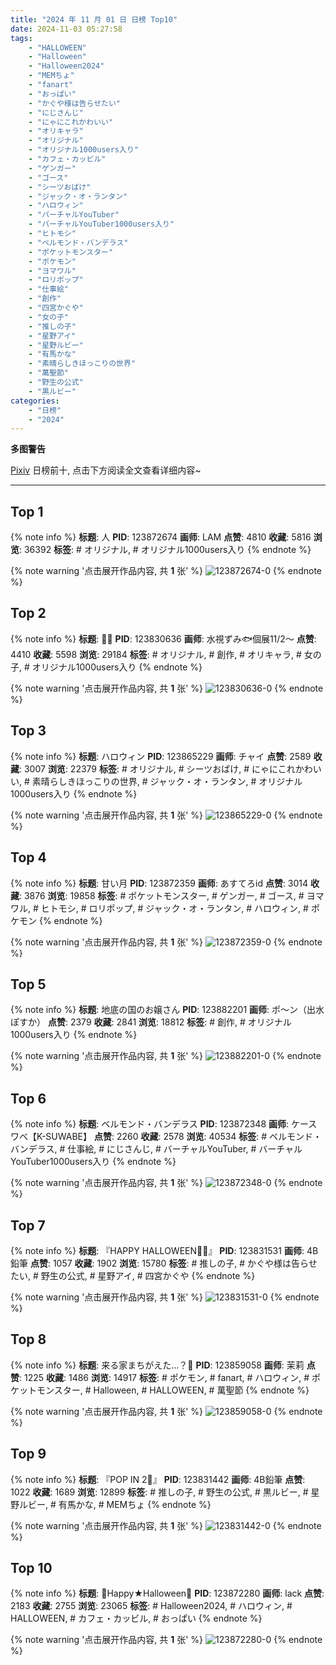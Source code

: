 ```yaml
---
title: "2024 年 11 月 01 日 日榜 Top10"
date: 2024-11-03 05:27:58
tags:
    - "HALLOWEEN"
    - "Halloween"
    - "Halloween2024"
    - "MEMちょ"
    - "fanart"
    - "おっぱい"
    - "かぐや様は告らせたい"
    - "にじさんじ"
    - "にゃにこれかわいい"
    - "オリキャラ"
    - "オリジナル"
    - "オリジナル1000users入り"
    - "カフェ・カッビル"
    - "ゲンガー"
    - "ゴース"
    - "シーツおばけ"
    - "ジャック・オ・ランタン"
    - "ハロウィン"
    - "バーチャルYouTuber"
    - "バーチャルYouTuber1000users入り"
    - "ヒトモシ"
    - "ベルモンド・バンデラス"
    - "ポケットモンスター"
    - "ポケモン"
    - "ヨマワル"
    - "ロリポップ"
    - "仕事絵"
    - "創作"
    - "四宮かぐや"
    - "女の子"
    - "推しの子"
    - "星野アイ"
    - "星野ルビー"
    - "有馬かな"
    - "素晴らしきほっこりの世界"
    - "萬聖節"
    - "野生の公式"
    - "黒ルビー"
categories:
    - "日榜"
    - "2024"
---
```


<i class="fa fa-triangle-exclamation"></i>**多图警告**<i class="fa fa-triangle-exclamation"></i>

[Pixiv](https://www.pixiv.net/) 日榜前十, 点击下方阅读全文查看详细内容~

<!-- more -->

---

## Top 1

{% note info %}
**标题**: 人
**PID**: 123872674 **画师**: LAM
**点赞**: 4810 **收藏**: 5816 **浏览**: 36392
**标签**: # オリジナル, # オリジナル1000users入り
{% endnote %}

{% note warning '点击展开作品内容, 共 **1** 张' %}
![123872674-0](https://i.pixiv.re/img-original/img/2024/11/01/00/03/06/123872674_p0.jpg)
{% endnote %}

## Top 2

{% note info %}
**标题**: 💛🖤
**PID**: 123830636 **画师**: 水視ずみ🐟個展11/2〜
**点赞**: 4410 **收藏**: 5598 **浏览**: 29184
**标签**: # オリジナル, # 創作, # オリキャラ, # 女の子, # オリジナル1000users入り
{% endnote %}

{% note warning '点击展开作品内容, 共 **1** 张' %}
![123830636-0](https://i.pixiv.re/img-original/img/2024/10/31/00/08/08/123830636_p0.png)
{% endnote %}

## Top 3

{% note info %}
**标题**: ハロウィン
**PID**: 123865229 **画师**: チャイ
**点赞**: 2589 **收藏**: 3007 **浏览**: 22379
**标签**: # オリジナル, # シーツおばけ, # にゃにこれかわいい, # 素晴らしきほっこりの世界, # ジャック・オ・ランタン, # オリジナル1000users入り
{% endnote %}

{% note warning '点击展开作品内容, 共 **1** 张' %}
![123865229-0](https://i.pixiv.re/img-original/img/2024/10/31/22/04/43/123865229_p0.png)
{% endnote %}

## Top 4

{% note info %}
**标题**: 甘い月
**PID**: 123872359 **画师**: あすてろid
**点赞**: 3014 **收藏**: 3876 **浏览**: 19858
**标签**: # ポケットモンスター, # ゲンガー, # ゴース, # ヨマワル, # ヒトモシ, # ロリポップ, # ジャック・オ・ランタン, # ハロウィン, # ポケモン
{% endnote %}

{% note warning '点击展开作品内容, 共 **1** 张' %}
![123872359-0](https://i.pixiv.re/img-original/img/2024/11/01/00/00/53/123872359_p0.png)
{% endnote %}

## Top 5

{% note info %}
**标题**: 地底の国のお嬢さん
**PID**: 123882201 **画师**: ポ～ン（出水ぽすか）
**点赞**: 2379 **收藏**: 2841 **浏览**: 18812
**标签**: # 創作, # オリジナル1000users入り
{% endnote %}

{% note warning '点击展开作品内容, 共 **1** 张' %}
![123882201-0](https://i.pixiv.re/img-original/img/2024/11/01/07/30/04/123882201_p0.jpg)
{% endnote %}

## Top 6

{% note info %}
**标题**: ベルモンド・バンデラス
**PID**: 123872348 **画师**: ケースワベ【K-SUWABE】
**点赞**: 2260 **收藏**: 2578 **浏览**: 40534
**标签**: # ベルモンド・バンデラス, # 仕事絵, # にじさんじ, # バーチャルYouTuber, # バーチャルYouTuber1000users入り
{% endnote %}

{% note warning '点击展开作品内容, 共 **1** 张' %}
![123872348-0](https://i.pixiv.re/img-original/img/2024/11/01/00/00/50/123872348_p0.jpg)
{% endnote %}

## Top 7

{% note info %}
**标题**: 『HAPPY HALLOWEEN🎃👻』
**PID**: 123831531 **画师**: 4B鉛筆
**点赞**: 1057 **收藏**: 1902 **浏览**: 15780
**标签**: # 推しの子, # かぐや様は告らせたい, # 野生の公式, # 星野アイ, # 四宮かぐや
{% endnote %}

{% note warning '点击展开作品内容, 共 **1** 张' %}
![123831531-0](https://i.pixiv.re/img-original/img/2024/10/31/00/22/58/123831531_p0.png)
{% endnote %}

## Top 8

{% note info %}
**标题**: 来る家まちがえた…？🎃
**PID**: 123859058 **画师**: 茉莉
**点赞**: 1225 **收藏**: 1486 **浏览**: 14917
**标签**: # ポケモン, # fanart, # ハロウィン, # ポケットモンスター, # Halloween, # HALLOWEEN, # 萬聖節
{% endnote %}

{% note warning '点击展开作品内容, 共 **1** 张' %}
![123859058-0](https://i.pixiv.re/img-original/img/2024/10/31/20/08/33/123859058_p0.png)
{% endnote %}

## Top 9

{% note info %}
**标题**: 『POP IN 2🌟』
**PID**: 123831442 **画师**: 4B鉛筆
**点赞**: 1022 **收藏**: 1689 **浏览**: 12899
**标签**: # 推しの子, # 野生の公式, # 黒ルビー, # 星野ルビー, # 有馬かな, # MEMちょ
{% endnote %}

{% note warning '点击展开作品内容, 共 **1** 张' %}
![123831442-0](https://i.pixiv.re/img-original/img/2024/10/31/00/21/23/123831442_p0.png)
{% endnote %}

## Top 10

{% note info %}
**标题**: 🎃Happy★Halloween🎃
**PID**: 123872280 **画师**: lack
**点赞**: 2183 **收藏**: 2755 **浏览**: 23065
**标签**: # Halloween2024, # ハロウィン, # HALLOWEEN, # カフェ・カッビル, # おっぱい
{% endnote %}

{% note warning '点击展开作品内容, 共 **1** 张' %}
![123872280-0](https://i.pixiv.re/img-original/img/2024/11/01/00/00/33/123872280_p0.png)
{% endnote %}
